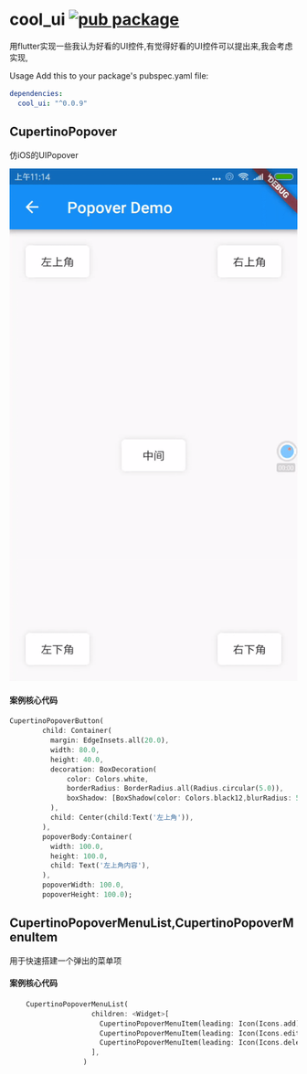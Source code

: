 # cool_ui [![pub package](https://img.shields.io/pub/v/cool_ui.svg)](https://pub.dartlang.org/packages/cool_ui)

用flutter实现一些我认为好看的UI控件,有觉得好看的UI控件可以提出来,我会考虑实现,

Usage
Add this to your package's pubspec.yaml file:
``` yaml
dependencies:
  cool_ui: "^0.0.9"
```

## CupertinoPopover
仿iOS的UIPopover

![Image text](./images/popover_demo.gif)

#### 案例核心代码
```dart
CupertinoPopoverButton(
        child: Container(
          margin: EdgeInsets.all(20.0),
          width: 80.0,
          height: 40.0,
          decoration: BoxDecoration(
              color: Colors.white,
              borderRadius: BorderRadius.all(Radius.circular(5.0)),
              boxShadow: [BoxShadow(color: Colors.black12,blurRadius: 5.0)]
          ),
          child: Center(child:Text('左上角')),
        ),
        popoverBody:Container(
          width: 100.0,
          height: 100.0,
          child: Text('左上角内容'),
        ),
        popoverWidth: 100.0,
        popoverHeight: 100.0);
```
## CupertinoPopoverMenuList,CupertinoPopoverMenuItem
用于快速搭建一个弹出的菜单项

#### 案例核心代码
```dart
    CupertinoPopoverMenuList(
                    children: <Widget>[
                      CupertinoPopoverMenuItem(leading: Icon(Icons.add),child: Text("新增"),),
                      CupertinoPopoverMenuItem(leading: Icon(Icons.edit),child: Text("修改"),),
                      CupertinoPopoverMenuItem(leading: Icon(Icons.delete),child: Text("删除"),)
                    ],
                  )
```

